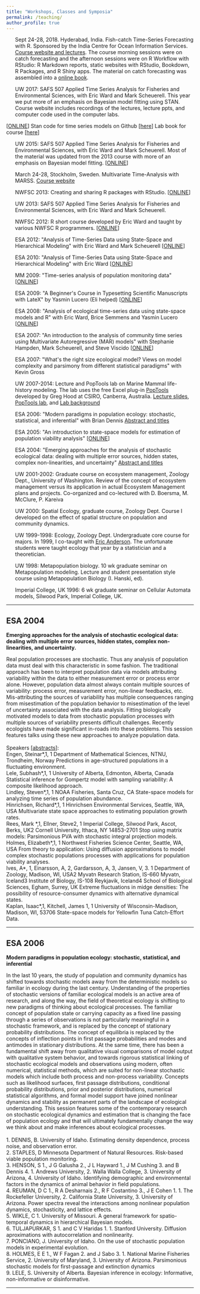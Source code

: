 ```yaml
---
title: "Workshops, Classes and Symposia"
permalink: /teaching/
author_profile: true
---
```


<style>
ul {
  list-style-type: none;
}
</style>

* Sept 24-28, 2018. Hyderabad, India.  Fish-catch Time-Series Forecasting with R.  Sponsored by the India Centre for Ocean Information Services. <a href="https://rverse-tutorials.github.io/Fish-Forecast-Training-Course/">Course website and lectures</a>.  The course morning sessions were on catch forecasting and the afternoon sessions were on R Workflow with RStudio: R Markdown reports, static websites with RStudio, Bookdown, R Packages, and R Shiny apps.  The material on catch forecasting was assembled into a <a href="https://fish-forecast.github.io/Fish-Forecast-Bookdown/">online book</a>.

* UW 2017: SAFS 507 Applied Time Series Analysis for Fisheries and Environmental Sciences, with Eric Ward and Mark Scheuerell. This year we put more of an emphasis on Bayesian model fitting using STAN.  Course website includes recordings of the lectures, lecture ppts, and computer code used in the computer labs.
<!--
https://catalyst.uw.edu/workspace/fish203/35553/243766
-->
[<a href="https://nwfsc-timeseries.github.io/atsa-2017/">ONLINE</a>] Stan code for time series models on Github [<a href="https://github.com/nwfsc-timeseries/atsar">here</a>]  Lab book for course [<a href="https://nwfsc-timeseries.github.io/atsa-labs/">here</a>]

* UW 2015: SAFS 507 Applied Time Series Analysis for Fisheries and Environmental Sciences, with Eric Ward and Mark Scheuerell. Most of the material was updated from the 2013 course with more of an emphasis on Bayesian model fitting. [<a href="https://catalyst.uw.edu/workspace/fish203/35553/243766">ONLINE</a>]

* March 24-28, Stockholm, Sweden.  Multivariate Time-Analysis with MARSS. <a href="http://timeseriescourseemb.wordpress.com/">Course website</a>

* NWFSC 2013: Creating and sharing R packages with RStudio. [<a href="http://www.iugo-cafe.org/chinook/view_node.php?id=2962">ONLINE</a>]

* UW 2013: SAFS 507 Applied Time Series Analysis for Fisheries and Environmental Sciences, with Eric Ward and Mark Scheuerell. 
<!--
[<a href="https://catalyst.uw.edu/workspace/fish203/35553/243766">ONLINE</a>]
-->

* NWFSC 2012: R short course developed by Eric Ward and taught by various NWFSC R programmers. [<a href="https://sites.google.com/site/rshortcourse/">ONLINE</a>]
* ESA 2012: "Analysis of Time-Series Data using State-Space and Hierarchical Modeling" with Eric Ward and Mark Scheuerell [<a href="http://www.iugo-cafe.org/chinook/view_node.php?id=2686">ONLINE</a>]

* ESA 2010: "Analysis of Time-Series Data using State-Space and Hierarchical Modeling" with Eric Ward [<a href="http://www.iugo-cafe.org/chinook/view_node.php?id=2416">ONLINE</a>]

* MM 2009: "Time-series analysis of population monitoring data" [<a href="http://www.iugo-cafe.org/chinook/view_node.php?id=2229">ONLINE</a>]

* ESA 2009: "A Beginner's Course in Typesetting Scientific Manuscripts with LateX" by Yasmin Lucero (Eli helped) [<a href="http://www.iugo-cafe.org/chinook/view_node.php?id=2123">ONLINE</a>]

* ESA 2008: "Analysis of ecological time-series data using state-space models and R" with Eric Ward, Brice Semmens and Yasmin Lucero [<a href="http://www.iugo-cafe.org/chinook/view_node.php?id=1807">ONLINE</a>]

* ESA 2007: "An introduction to the analysis of community time series using Multivariate Autoregressive (MAR) models" with Stephanie Hampden, Mark Scheuerell, and Steve Viscido [<a href="http://iugo-cafe.org/chinook/view_node.php?id=288">ONLINE</a>]

* ESA 2007: "What's the right size ecological model? Views on model complexity and parsimony from different statistical paradigms" with Kevin Gross

* UW 2007-2014: Lecture and PopTools lab on Marine Mammal life-history modeling. The lab uses the free Excel plug-in <a href="http://www.poptools.org/">PopTools</a> developed by Greg Hood at CSIRO, Canberra, Australia. <a href="Leslie_Matrix_lecture.pdf">Lecture slides</a>, <a href="SSLLab.xls">PopTools lab</a>, and <a href="SSL_lab_background.pdf">Lab background</a>

* ESA 2006: "Modern paradigms in population ecology: stochastic, statistical, and inferential" with Brian Dennis <a href="#ESA2006">Abstract and titles</a>

* ESA 2005: "An introduction to state-space models for estimation of population viability analysis" [<a href="http://iugo-cafe.org/kalman/view_node.php?id=2">ONLINE</a>]

* ESA 2004: "Emerging approaches for the analysis of stochastic ecological data:  dealing with multiple error sources, hidden states, complex non-linearities, and uncertainty" <a href="#ESA2004">Abstract and titles</a>

* UW 2001-2002: Graduate course on ecosystem management, Zoology Dept., University of Washington. Review of the concept of ecosystem management versus its application in actual Ecosystem Management plans and projects.  Co-organized and co-lectured with D. Boersma, M. McClure, P. Kareiva

* UW 2000: Spatial Ecology, graduate course, Zoology Dept. Course I developed on the effect of spatial structure on population and community dynamics.

* UW 1999-1998: Ecology, Zoology Dept. Undergraduate core course for majors. In 1999, I co-taught with <a href="http://eriqande.netlify.com/">Eric Anderson</a>.  The unfortunate students were taught ecology that year by a statistician and a theoretician.

* UW 1998: Metapopulation biology.  10 wk graduate seminar on Metapopulation modeling. Lecture and student presentation style course using Metapopulation Biology (I. Hanski, ed).

* Imperial College, UK 1996: 6 wk graduate seminar on Cellular Automata models, Silwood Park, Imperial College, UK.

<hr>
<h2 id="ESA2004">ESA 2004</h2>
<strong>Emerging approaches for the analysis of stochastic ecological data:  dealing with multiple error sources, hidden states, complex non-linearities, and uncertainty.</strong>
<p>
Real population processes are stochastic.  Thus any analysis of population data must deal with this characteristic in some fashion.  The traditional approach has been to interpret population data via models attributing variability within the data to either measurement error or process error alone.  However, population data almost always contain multiple sources of variability: process error, measurement error, non-linear feedbacks, etc.  Mis-attributing the sources of variability has multiple consequences ranging from misestimation of the population behavior to misestimation of the level of uncertainty associated with the data analysis.  Fitting biologically motivated models to data from stochastic population processes with multiple sources of variability presents difficult challenges.  Recently ecologists have made significant in-roads into these problems.  This session features talks using these new approaches to analyze population data.
<br />
<br />
Speakers [<a href="http://abstracts.co.allenpress.com/pweb/esa2004/category/?ID=32279">abstracts</a>]: 
<br />
Engen, Steinar*,1, 1 Department of Mathematical Sciences, NTNU, Trondheim, Norway Predictions in age-structured populations in a fluctuating environment.
<br />
Lele, Subhash*,1, 1 University of Alberta, Edmonton, Alberta, Canada Statistical inference for Gompertz model with sampling variability: A composite likelihood approach.
<br />
Lindley, Steven*,1, 1 NOAA Fisheries, Santa Cruz, CA State-space models for analyzing time series of population abundance.
<br />
Hinrichsen, Richard*,1, 1 Hinrichsen Environmental Services, Seattle, WA, USA Multivariate state space approaches to estimating population growth rates.
<br />
Rees, Mark *,1, Ellner, Steve2, 1 Imperial College, Silwood Park, Ascot, Berks, UK2 Cornell University, Ithaca, NY 14853-2701 Stop using matrix models: Parsimonious PVA with stochastic integral projection models.
<br />
Holmes, Elizabeth*,1, 1 Northwest Fisheries Science Center, Seattle, WA, USA From theory to application: Using diffusion approximations to model complex stochastic populations processes with applications for population viability analyses.
<br />
Ives, A*, 1, Einarsson, A, 2, Gardarsson, A, 3, Jansen, V, 3. 1 Department of Zoology, Madison, WI, USA2 Myvatn Research Station, IS-660 Myvatn, Iceland3 Institute of Biology, IS-108 Reykjavik, Iceland4 School of Biological Sciences, Egham, Surrey, UK Extreme fluctuations in midge densities: The possibility of resource-consumer dynamics with alternative dynamical states.
<br />
Kaplan, Isaac*,1, Kitchell, James 1, 1 University of Wisconsin-Madison, Madison, WI, 53706 State-space models for Yellowfin Tuna Catch-Effort Data.
<br />
</p>
<hr>
<h2 id="ESA2006">ESA 2006</h2>
<strong>Modern paradigms in population ecology: stochastic, statistical, and inferential</strong>
<p>
In the last 10 years, the study of population and community dynamics has shifted towards stochastic models away from the deterministic models so familiar in ecology during the last century.  Understanding of the properties of stochastic versions of familiar ecological models is an active area of research, and along the way, the field of theoretical ecology is shifting to new paradigms of thinking about ecological processes.  The familiar concept of population state or carrying capacity as a fixed line passing through a series of observations is not particularly meaningful in a stochastic framework, and is replaced by the concept of stationary probability distributions.  The concept of equilibria is replaced by the concepts of inflection points in first passage probabilities and modes and antimodes in stationary distributions.  At the same time, there has been a fundamental shift away from qualitative visual comparisons of model output with qualitative system behavior, and towards rigorous statistical linking of stochastic ecological models and observations using modern, often numerical, statistical methods, which are suited for non-linear stochastic models which include both process and non-process variability.  Concepts such as likelihood surfaces, first passage distributions, conditional probability distributions, prior and posterior distributions, numerical statistical algorithms, and formal model support have joined nonlinear dynamics and stability as permanent parts of the landscape of ecological understanding.  This session features some of the contemporary research on stochastic ecological dynamics and estimation that is changing the face of population ecology and that will ultimately fundamentally change the way we think about and make inferences about ecological processes.
<br />
<br />
1. DENNIS, B. University of Idaho. Estimating density dependence, process noise, and observation error.
<br />
2. STAPLES, D Minnesota Department of Natural Resources. Risk-based viable population monitoring. 
<br />
3. HENSON, S 1., J G Galusha 2., J L Hayward 1., J M Cushing 3. and B Dennis 4. 1. Andrews University, 2. Walla Walla College, 3. University of Arizona, 4. University of Idaho.  Identifying demographic and environmental factors in the dynamics of animal behavior in field populations.
<br />
4. REUMAN, D C 1., R A Desharnais 2., R F Costantino 3., J E Cohen 1. 1. The Rockefeller University, 2. California State University, 3. University of Arizona.  Power spectra reveal the interactions among nonlinear population dynamics, stochasticity, and lattice effects.
<br />
5. WIKLE, C 1. University of Missouri.  A general framework for spatio-temporal dynamics in hierarchical Bayesian models.
<br />
6. TULJAPURKAR, S 1. and C V Haridas 1. 1. Stanford University.  Diffusion aproximations with autocorrelation and nonlinearity.
<br />
7. PONCIANO, J. University of Idaho. On the use of stochastic population models in experimental evolution.
<br />
8. HOLMES, E E 1., W F Fagan 2. and J Sabo 3.  1. National Marine Fisheries Service, 2. University of Maryland, 3. University of Arizona.  Parsimonious stochastic models for first-passage and extinction dynamics
<br />
9. LELE, S.  University of Alberta. Bayesian inference in ecology: Informative, non-informative or disinformative.
<br />
</p>
<hr>

</p>
